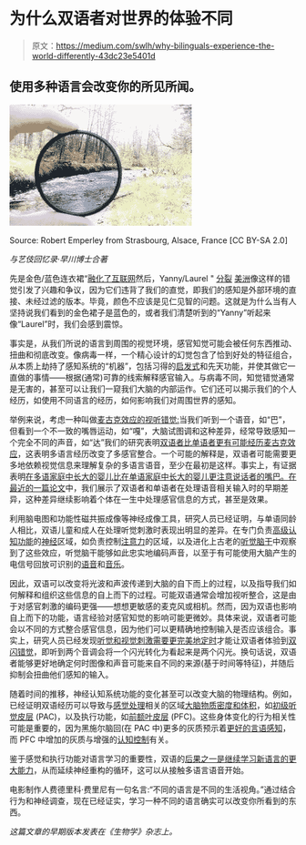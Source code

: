 # 为什么双语者对世界的体验不同

> 原文：<https://medium.com/swlh/why-bilinguals-experience-the-world-differently-43dc23e5401d>

## 使用多种语言会改变你的所见所闻。

![](img/08cc7ceb03fd7b1c92aa9485055134c9.png)

Source: Robert Emperley from Strasbourg, Alsace, France [CC BY-SA 2.0]

*与艺伎回忆录·早川博士合著*

先是金色/蓝色连衣裙“[融化了互联网](https://www.nytimes.com/2015/02/28/business/a-simple-question-about-a-dress-and-the-world-weighs-in.html)然后，Yanny/Laurel " [分裂](https://www.nytimes.com/2018/05/15/science/yanny-laurel.html) [美洲](https://www.nytimes.com/2018/05/15/science/yanny-laurel.html)像这样的错觉引发了兴趣和争议，因为它们违背了我们的直觉，即我们的感知是外部环境的直接、未经过滤的版本。毕竟，颜色不应该是见仁见智的问题。这就是为什么当有人坚持说我们看到的金色裙子是蓝色的，或者我们清楚听到的“Yanny”听起来像“Laurel”时，我们会感到震惊。

事实是，从我们所说的语言到周围的视觉环境，感官知觉可能会被任何东西推动、扭曲和彻底改变。像病毒一样，一个精心设计的幻觉包含了恰到好处的特征组合，从本质上劫持了感知系统的“机器”，包括习得的[启发式](https://www.psychologytoday.com/us/basics/heuristics)和先天功能，并使其做它一直做的事情——根据(通常)可靠的线索解释感官输入。与病毒不同，知觉错觉通常是无害的，甚至可以让我们一窥我们大脑的内部运作。它们还可以揭示我们的个人经历，如使用不同语言的经历，如何影响我们对周围世界的感知。

举例来说，考虑一种叫做[麦古克效应的视听错觉:](https://doi.org/10.1038/264746a0)当我们听到一个语音，如“巴”，但看到一个不一致的嘴唇运动，如“嘎”，大脑试图调和这种差异，经常导致感知一个完全不同的声音，如“达”我们的研究表明[双语者比单语者更有可能经历麦古克效应](https://doi.org/10.3390/brainsci8050085)，这表明多语言经历改变了多感官整合。一个可能的解释是，双语者可能需要更多地依赖视觉信息来理解复杂的多语言语音，至少在最初是这样。事实上，有证据表明[在多语家庭中长大的婴儿比在单语家庭中长大的婴儿更注意说话者的嘴巴。在最近的一篇论文](https://doi.org/10.1177/0956797614568320)中，我们展示了双语者和单语者在处理语音相关输入时的早期差异，这种差异继续影响着个体在一生中处理感官信息的方式，甚至是效果。

利用脑电图和功能性磁共振成像等神经成像工具，研究人员已经证明，与单语同龄人相比，双语儿童和成人在处理听觉刺激时表现出明显的差异。在专门负责[高级认知功能](https://doi.org/10.1016/j.bandl.2014.10.005)的[神经](https://www.psychologytoday.com/us/basics/neuroscience)区域，如负责控制[注意力](https://www.psychologytoday.com/us/basics/attention)的区域，以及进化上古老的[听觉脑干](https://doi.org/10.1016/j.bandl.2013.11.006)中观察到了这些效应，听觉脑干能够如此忠实地编码声音，以至于有可能使用大脑产生的电信号回放可识别的[语音](https://europepmc.org/abstract/med/8747154)和[音乐](https://doi.org/10.1097/AUD.0b013e3181cdb272)。

因此，双语可以改变将光波和声波传递到大脑的自下而上的过程，以及指导我们如何解释和组织这些信息的自上而下的过程。可能双语通常会增加视听整合，这是由于对感官刺激的编码更强——想想更敏感的麦克风或相机。然而，因为双语也影响自上而下的功能，语言经验对感官知觉的影响可能更微妙。具体来说，双语者可能会以不同的方式整合感官信息，因为他们可以更精确地控制输入是否应该组合。事实上，研究人员已经发现[听觉和视觉刺激需要更完美地定时](https://www.sciencedirect.com/science/article/abs/pii/S0306452219300144?via%3Dihub)才能让双语者体验到[双闪错觉](https://www.illusionsindex.org/i/sound-induced-flash)，即听到两个音调会将一个闪光转化为看起来是两个闪光。换句话说，双语者能够更好地确定何时图像和声音可能来自不同的来源(基于时间等特征)，并随后抑制会扭曲他们感知的输入。

随着时间的推移，神经认知系统功能的变化甚至可以改变大脑的物理结构。例如，已经证明双语经历可以导致与[感觉处理](https://www.psychologytoday.com/us/basics/sensory-processing-disorder)相关的区域[大脑物质密度和体积](https://urldefense.proofpoint.com/v2/url?u=https-3A__doi.org_10.1016_j.cortex.2014.05.001&d=DwMFaQ&c=yHlS04HhBraes5BQ9ueu5zKhE7rtNXt_d012z2PA6ws&r=jEmVk_vMU3Woa9AMLu1hp2wMQopO9553_Bny1z4V2NHYbJrL6j5jlBSEOtcqI31n&m=_NMAANut3NJySwdI1QNUiGHP2G6ibFObuaL612mfzZU&s=QeBeNTKJe5cMVL2mW5dq8o4-lblWVTq1xDI4nZ2gtwM&e=)，如[初级听觉皮层](https://urldefense.proofpoint.com/v2/url?u=https-3A__doi.org_10.1523_JNEUROSCI.1996-2D12.2012&d=DwMFaQ&c=yHlS04HhBraes5BQ9ueu5zKhE7rtNXt_d012z2PA6ws&r=jEmVk_vMU3Woa9AMLu1hp2wMQopO9553_Bny1z4V2NHYbJrL6j5jlBSEOtcqI31n&m=_NMAANut3NJySwdI1QNUiGHP2G6ibFObuaL612mfzZU&s=j-QAqyGPV5OInLHpgIM3T8Be5rUdoo_Z8zm5mR0qu3I&e=) (PAC)，以及执行功能，如[前额叶皮层](https://urldefense.proofpoint.com/v2/url?u=https-3A__doi.org_10.1093_cercor_bhv152&d=DwMFaQ&c=yHlS04HhBraes5BQ9ueu5zKhE7rtNXt_d012z2PA6ws&r=jEmVk_vMU3Woa9AMLu1hp2wMQopO9553_Bny1z4V2NHYbJrL6j5jlBSEOtcqI31n&m=_NMAANut3NJySwdI1QNUiGHP2G6ibFObuaL612mfzZU&s=5jTkRLNwjp9G3FeZLOulSRIleguNL8Bl02xlEFRpR6w&e=) (PFC)。这些身体变化的行为相关性可能是重要的，因为黑施尔脑回(在 PAC 中)更多的灰质预示着[更好的言语感知](https://urldefense.proofpoint.com/v2/url?u=https-3A__doi.org_10.1093_cercor_bhm115&d=DwMFaQ&c=yHlS04HhBraes5BQ9ueu5zKhE7rtNXt_d012z2PA6ws&r=jEmVk_vMU3Woa9AMLu1hp2wMQopO9553_Bny1z4V2NHYbJrL6j5jlBSEOtcqI31n&m=_NMAANut3NJySwdI1QNUiGHP2G6ibFObuaL612mfzZU&s=RImvxmfLa4hdoB3bxs7MKgI-SHaykJc8Onl4XBFLnFc&e=)，而 PFC 中增加的灰质与增强的[认知控制](https://urldefense.proofpoint.com/v2/url?u=https-3A__doi.org_10.1016_j.neuropsychologia.2015.01.040&d=DwMFaQ&c=yHlS04HhBraes5BQ9ueu5zKhE7rtNXt_d012z2PA6ws&r=jEmVk_vMU3Woa9AMLu1hp2wMQopO9553_Bny1z4V2NHYbJrL6j5jlBSEOtcqI31n&m=_NMAANut3NJySwdI1QNUiGHP2G6ibFObuaL612mfzZU&s=-XMxyB_zmjHUItQzRxWHU4AqieYyUwzllgQhhi3juvI&e=)有关。

鉴于感觉和执行功能对语言学习的重要性，双语的[后果之一是继续学习新语言的更大能力](https://doi.org/10.3758/s13423-017-1315-7)，从而延续神经重构的循环，这可以从接触多语言语音开始。

电影制作人费德里科·费里尼有一句名言:“不同的语言是不同的生活视角。”通过结合行为和神经调查，现在已经证实，学习一种不同的语言确实可以改变你所看到的东西。

*这篇文章的早期版本发表在《生物学》杂志上。*